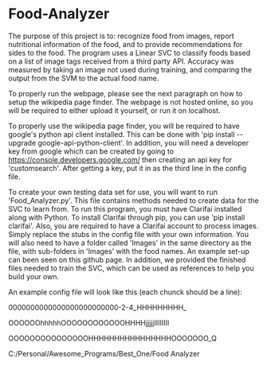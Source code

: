 # Food-Analyzer
The purpose of this project is to: recognize food from images, report nutritional information of the food, and to provide recommendations for sides to the food. The program uses a Linear SVC to classify foods based on a list of image tags received from a third party API. Accuracy was measured by taking an image not used during training, and comparing the output from the SVM to the actual food name.



To properly run the webpage, please see the next paragraph on how to setup the wikipedia page finder. The webpage is not hosted online, so you will be required to either upload it yourself, or run it on localhost.

To properly use the wikipedia page finder, you will be required to have google's python api client installed. This can be done with 'pip install --upgrade google-api-python-client'. In addition, you will need a developer key from google which can be created by going to https://console.developers.google.com/ then creating an api key for 'customsearch'. After getting a key, put it in as the third line in the config file.

To create your own testing data set for use, you will want to run 'Food_Analyzer.py'. This file contains methods needed to create data for the SVC to learn from. 
To run this program, you must have Clarifai installed along with Python. To install Clarifai through pip, you can use 'pip install clarifai'. 
Also, you are required to have a Clarifai account to process images. Simply replace the stubs in the config file with your own information. 
You will also need to have a folder called 'Images' in the same directory as the file, with sub-folders in 'Images' with the food names. An example set-up can been seen on this github page. In addition, we provided the finished files needed to train the SVC, which can be used as references to help you build your own.

An example config file will look like this (each chunck should be a line):

0000000000000000000000000-2-4_HHHHHHHHH_

OOOOOOhhhhhOOOOOOOOOOOOHHHHjjjjjIIIIIIII

OOOOOOOOOOOOOOOHHHHHHHHHHHHHHHHOOOOOOO_Q

C:/Personal/Awesome_Programs/Best_One/Food Analyzer
